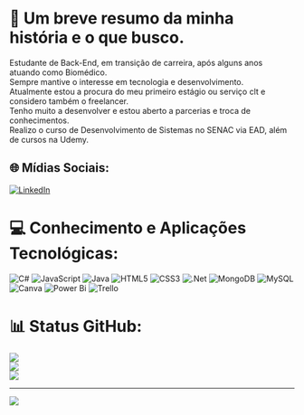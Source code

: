 # 💫 Um breve resumo da minha história e o que busco.
Estudante de Back-End, em transição de carreira, após alguns anos atuando como Biomédico.<br>Sempre mantive o interesse em tecnologia e desenvolvimento.<br>Atualmente estou a procura do meu primeiro estágio ou serviço clt e considero também o freelancer.<br>Tenho muito a desenvolver e estou aberto a parcerias e troca de conhecimentos.<br>Realizo o curso de Desenvolvimento de Sistemas no SENAC via EAD, além de cursos na Udemy.


## 🌐 Mídias Sociais:
[![LinkedIn](https://img.shields.io/badge/LinkedIn-%230077B5.svg?logo=linkedin&logoColor=white)](https://linkedin.com/in/edgarbelintani) 

# 💻 Conhecimento e Aplicações Tecnológicas:
![C#](https://img.shields.io/badge/c%23-%23239120.svg?style=flat&logo=csharp&logoColor=white) ![JavaScript](https://img.shields.io/badge/javascript-%23323330.svg?style=flat&logo=javascript&logoColor=%23F7DF1E) ![Java](https://img.shields.io/badge/java-%23ED8B00.svg?style=flat&logo=openjdk&logoColor=white) ![HTML5](https://img.shields.io/badge/html5-%23E34F26.svg?style=flat&logo=html5&logoColor=white) ![CSS3](https://img.shields.io/badge/css3-%231572B6.svg?style=flat&logo=css3&logoColor=white) ![.Net](https://img.shields.io/badge/.NET-5C2D91?style=flat&logo=.net&logoColor=white) ![MongoDB](https://img.shields.io/badge/MongoDB-%234ea94b.svg?style=flat&logo=mongodb&logoColor=white) ![MySQL](https://img.shields.io/badge/mysql-%2300000f.svg?style=flat&logo=mysql&logoColor=white) ![Canva](https://img.shields.io/badge/Canva-%2300C4CC.svg?style=flat&logo=Canva&logoColor=white) ![Power Bi](https://img.shields.io/badge/power_bi-F2C811?style=flat&logo=powerbi&logoColor=black) ![Trello](https://img.shields.io/badge/Trello-%23026AA7.svg?style=flat&logo=Trello&logoColor=white)
# 📊 Status GitHub:
![](https://github-readme-stats.vercel.app/api?username=devbelintani&theme=algolia&hide_border=false&include_all_commits=false&count_private=false)<br/>
![](https://github-readme-streak-stats.herokuapp.com/?user=devbelintani&theme=algolia&hide_border=false)<br/>
![](https://github-readme-stats.vercel.app/api/top-langs/?username=devbelintani&theme=algolia&hide_border=false&include_all_commits=false&count_private=false&layout=compact)

---
[![](https://visitcount.itsvg.in/api?id=devbelintani&icon=8&color=0)](https://visitcount.itsvg.in)

<!-- Proudly created with GPRM ( https://gprm.itsvg.in ) -->
